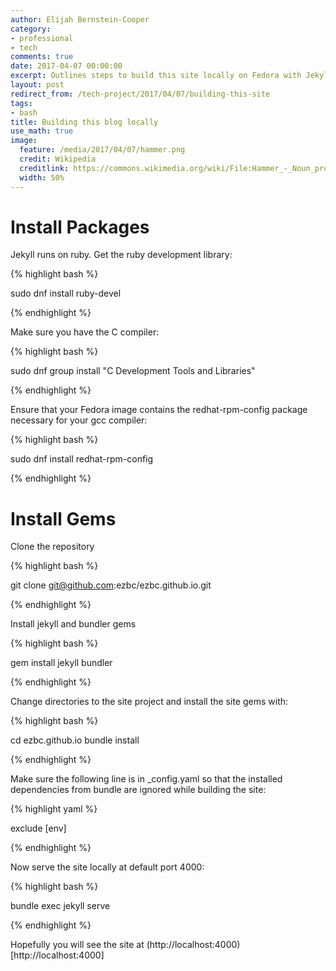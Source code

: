 ```yaml
---
author: Elijah Bernstein-Cooper
category:
- professional
- tech
comments: true
date: 2017-04-07 00:00:00
excerpt: Outlines steps to build this site locally on Fedora with Jekyll.
layout: post
redirect_from: /tech-project/2017/04/07/building-this-site
tags:
- bash
title: Building this blog locally
use_math: true
image:
  feature: /media/2017/04/07/hammer.png
  credit: Wikipedia
  creditlink: https://commons.wikimedia.org/wiki/File:Hammer_-_Noun_project_1306.svg
  width: 50%
---
```


# Install Packages

Jekyll runs on ruby. Get the ruby development library:

{% highlight bash %}

  sudo dnf install ruby-devel

{% endhighlight %}

Make sure you have the C compiler:

{% highlight bash %}

  sudo dnf group install "C Development Tools and Libraries"

{% endhighlight %}

Ensure that your Fedora image contains the redhat-rpm-config package 
necessary for your gcc compiler:

{% highlight bash %}

  sudo dnf install redhat-rpm-config

{% endhighlight %}

# Install Gems

Clone the repository

{% highlight bash %}

  git clone git@github.com:ezbc/ezbc.github.io.git

{% endhighlight %}

Install jekyll and bundler gems

{% highlight bash %}

  gem install jekyll bundler

{% endhighlight %}

Change directories to the site project and install the site gems with:

{% highlight bash %}

  cd ezbc.github.io
  bundle install

{% endhighlight %}

Make sure the following line is in _config.yaml so that the installed
dependencies from bundle are ignored while building the site:

{% highlight yaml %}

  exclude [env]

{% endhighlight %}

Now serve the site locally at default port 4000:

{% highlight bash %}

  bundle exec jekyll serve 

{% endhighlight %}

Hopefully you will see the site at
(http://localhost:4000)[http://localhost:4000]